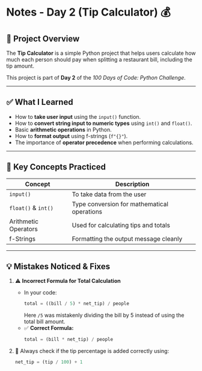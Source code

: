 # Notes - Day 2 (Tip Calculator) 💰

## 🧠 Project Overview
The **Tip Calculator** is a simple Python project that helps users calculate how much each person should pay when splitting a restaurant bill, including the tip amount.

This project is part of **Day 2** of the *100 Days of Code: Python Challenge*.

---

## ✅ What I Learned
- How to **take user input** using the `input()` function.  
- How to **convert string input to numeric types** using `int()` and `float()`.  
- Basic **arithmetic operations** in Python.  
- How to **format output** using f-strings (`f"{}"`).  
- The importance of **operator precedence** when performing calculations.

---

## 🧩 Key Concepts Practiced
| Concept | Description |
|----------|--------------|
| `input()` | To take data from the user |
| `float()` & `int()` | Type conversion for mathematical operations |
| Arithmetic Operators | Used for calculating tips and totals |
| f-Strings | Formatting the output message cleanly |

---

## 💡 Mistakes Noticed & Fixes
1. ⚠️ **Incorrect Formula for Total Calculation**  
   - In your code:  
     ```python
     total = ((bill / 5) * net_tip) / people
     ```
     Here `/5` was mistakenly dividing the bill by 5 instead of using the total bill amount.  
   - ✅ **Correct Formula:**  
     ```python
     total = (bill * net_tip) / people
     ```

2. 💬 Always check if the tip percentage is added correctly using:  
   ```python
   net_tip = (tip / 100) + 1

